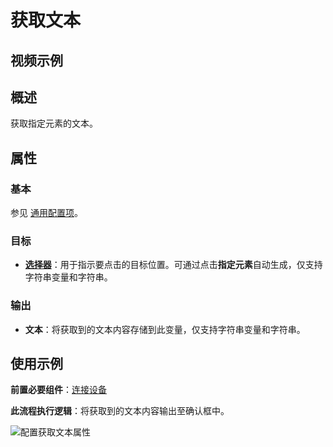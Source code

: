 # 获取文本

## 视频示例

## 概述

获取指定元素的文本。

## 属性

### 基本

参见 [通用配置项](../Appendix/CommonConfigurationItems.md)。

### 目标

- **[选择器](../Appendix/Selector.md)**：用于指示要点击的目标位置。可通过点击**指定元素**自动生成，仅支持字符串变量和字符串。

### 输出

- **文本**：将获取到的文本内容存储到此变量，仅支持字符串变量和字符串。

## 使用示例

**前置必要组件**：[连接设备](../PhoneAutomation/MobileConnect.md)

**此流程执行逻辑**：将获取到的文本内容输出至确认框中。

![配置获取文本属性](https://docimages.blob.core.chinacloudapi.cn/images/Activities/settingtextproperty20201223.png)
